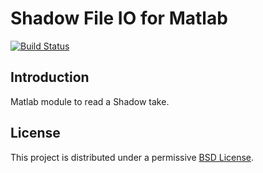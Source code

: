 # Shadow File IO for Matlab

[![Build Status](https://www.travis-ci.com/motion-workshop/shadow-fileio-matlab.svg?branch=main)](https://www.travis-ci.com/motion-workshop/shadow-fileio-matlab)

## Introduction

Matlab module to read a Shadow take.

## License

This project is distributed under a permissive [BSD License](LICENSE).